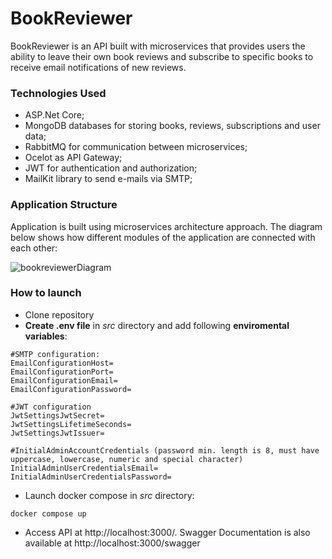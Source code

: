 # BookReviewer

BookReviewer is an API built with microservices that provides users the ability to leave their own book reviews and subscribe to specific books to receive email notifications of new reviews.

### Technologies Used
- ASP.Net Core;
- MongoDB databases for storing books, reviews, subscriptions and user data;
- RabbitMQ for communication between microservices;
- Ocelot as API Gateway;
- JWT for authentication and authorization;
- MailKit library to send e-mails via SMTP;

### Application Structure

Application is built using microservices architecture approach. The diagram below shows how different modules of the application are connected with each other:

![bookreviewerDiagram](https://github.com/alshuriga/book-reviewer/assets/8162224/af0e6e8f-9d48-4355-ab19-538021f489fa)


### How to launch

-  Clone repository
-  **Create .env file** in *src* directory and add following **enviromental variables**:

```
#SMTP configuration:
EmailConfigurationHost=
EmailConfigurationPort=
EmailConfigurationEmail=
EmailConfigurationPassword=

#JWT configuration
JwtSettingsJwtSecret=
JwtSettingsLifetimeSeconds=
JwtSettingsJwtIssuer=

#InitialAdminAccountCredentials (password min. length is 8, must have uppercase, lowercase, numeric and special character)
InitialAdminUserCredentialsEmail=
InitialAdminUserCredentialsPassword=
```

-  Launch docker compose in *src* directory:

```
docker compose up
```

-  Access API at http://localhost:3000/. Swagger Documentation is also available at http://localhost:3000/swagger
